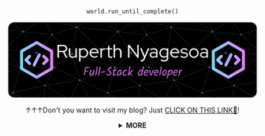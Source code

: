 <div align="center">
  
```python
world.run_until_complete()
```
  
</div>

<div align="center">

[![Ruperth Nyagesoa - Full-Stack Developer](https://github.com/ruperthnyagesoa/ruperthnyagesoa/blob/main/assets/github-header-image%20(1).png 'Ruperth Nyagesoa - Full-Stack Developer')](https://pathsonthego.vercel.app)

↑↑↑Don't you want to visit my blog? Just [CLICK ON THIS LINK🔗](https://pathsonthego.vercel.app/)!

</div>

<details>
<summary align="center"> <b> MORE </b> </summary>

- 🌱 I’m currently learning.
- 📫 How to reach me: (ruperthnyagesoa@gmail.com)
- 📡 I live in Kenya.
- 💭 Hope to: `0 Warning(s),0 Error(s)`

</details>
